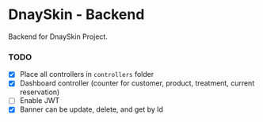 # DnaySkin - Backend

Backend for DnaySkin Project.

### TODO

- [x] Place all controllers in `controllers` folder
- [x] Dashboard controller (counter for customer, product, treatment, current reservation)
- [ ] Enable JWT 
- [x] Banner can be update, delete, and get by Id